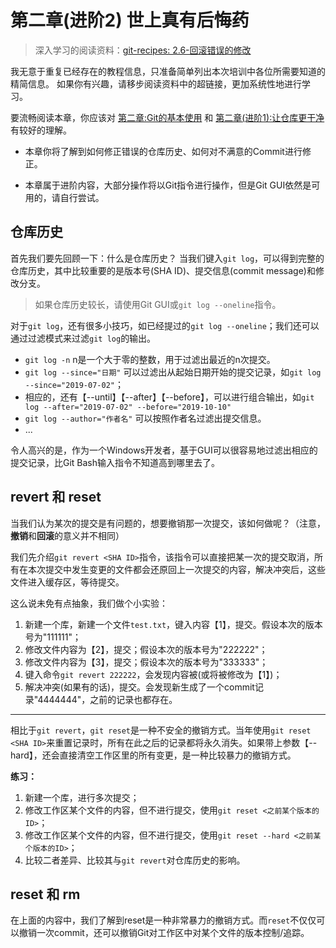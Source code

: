 # 第二章(进阶2) 世上真有后悔药
> 深入学习的阅读资料：[git-recipes: 2.6-回滚错误的修改](https://github.com/geeeeeeeeek/git-recipes/wiki/2.6-%E5%9B%9E%E6%BB%9A%E9%94%99%E8%AF%AF%E7%9A%84%E4%BF%AE%E6%94%B9)

我无意于重复已经存在的教程信息，只准备简单列出本次培训中各位所需要知道的精简信息。
如果你有兴趣，请移步阅读资料中的超链接，更加系统性地进行学习。

要流畅阅读本章，你应该对 [第二章:Git的基本使用](https://github.com/WhiteRobe/TIC2019GitTrain/blob/master/articles/how_to_use_git.md) 和 [第二章(进阶1):让仓库更干净](https://github.com/WhiteRobe/TIC2019GitTrain/blob/master/articles/how_to_write_gitignore.md) 有较好的理解。

- 本章你将了解到如何修正错误的仓库历史、如何对不满意的Commit进行修正。

- 本章属于进阶内容，大部分操作将以Git指令进行操作，但是Git GUI依然是可用的，请自行尝试。

## 仓库历史

首先我们要先回顾一下：什么是仓库历史？
当我们键入`git log`，可以得到完整的仓库历史，其中比较重要的是版本号(SHA ID)、提交信息(commit message)和修改分支。

> 如果仓库历史较长，请使用Git GUI或`git log --oneline`指令。

对于`git log`，还有很多小技巧，如已经提过的`git log --oneline`；我们还可以通过过滤模式来过滤`git log`的输出。

- `git log -n` n是一个大于零的整数，用于过滤出最近的n次提交。
- `git log --since="日期"` 可以过滤出从起始日期开始的提交记录，如`git log --since="2019-07-02"`；
- 相应的，还有【--until】【--after】【--before】，可以进行组合输出，如`git log --after="2019-07-02" --before="2019-10-10" `
- `git log --author="作者名"` 可以按照作者名过滤出提交信息。
- ...


令人高兴的是，作为一个Windows开发者，基于GUI可以很容易地过滤出相应的提交记录，比Git Bash输入指令不知道高到哪里去了。

## revert 和 reset

当我们认为某次的提交是有问题的，想要撤销那一次提交，该如何做呢？（注意，**撤销**和**回滚**的意义并不相同）

我们先介绍`git revert <SHA ID>`指令，该指令可以直接把某一次的提交取消，所有在本次提交中发生变更的文件都会还原回上一次提交的内容，解决冲突后，这些文件进入缓存区，等待提交。

这么说未免有点抽象，我们做个小实验：

1. 新建一个库，新建一个文件`test.txt`，键入内容【1】，提交。假设本次的版本号为"111111"；
2. 修改文件内容为【2】，提交；假设本次的版本号为"222222"；
3. 修改文件内容为【3】，提交；假设本次的版本号为"333333"；
4. 键入命令`git revert 222222`，会发现内容被(或将被修改为【1】)；
5. 解决冲突(如果有的话)，提交。会发现新生成了一个commit记录"4444444"，之前的记录也都存在。

---

相比于`git revert`，`git reset`是一种不安全的撤销方式。当年使用`git reset <SHA ID>`来重置记录时，所有在此之后的记录都将永久消失。如果带上参数【--hard】，还会直接清空工作区里的所有变更，是一种比较暴力的撤销方式。

**练习：**

1. 新建一个库，进行多次提交；
2. 修改工作区某个文件的内容，但不进行提交，使用`git reset <之前某个版本的ID>`；
3. 修改工作区某个文件的内容，但不进行提交，使用`git reset --hard <之前某个版本的ID>`；
4. 比较二者差异、比较其与`git revert`对仓库历史的影响。

## reset 和 rm

在上面的内容中，我们了解到reset是一种非常暴力的撤销方式。而`reset`不仅仅可以撤销一次commit，还可以撤销Git对工作区中对某个文件的版本控制/追踪。